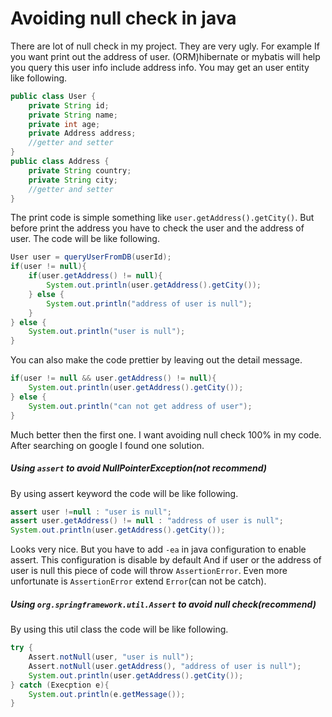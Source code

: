 # Avoiding null check in java
There are lot of null check in my project. They are very ugly. For example If you want print out the address of user.
(ORM)hibernate or mybatis will help you query this user info include address info. You may get an user entity like following.
```java
public class User {
    private String id;
    private String name;
    private int age;
    private Address address;
    //getter and setter 
}
public class Address {
    private String country;
    private String city;
    //getter and setter
}
```
The print code is simple something like `user.getAddress().getCity()`. But before print the address you have to check
the user and the address of user. The code will be like following.
```java
User user = queryUserFromDB(userId);
if(user != null){
    if(user.getAddress() != null){
        System.out.println(user.getAddress().getCity());
    } else {
        System.out.println("address of user is null");
    }
} else {
    System.out.println("user is null");
}
```
You can also make the code prettier by leaving out the detail message.
```java
if(user != null && user.getAddress() != null){
    System.out.println(user.getAddress().getCity());
} else {
    System.out.println("can not get address of user");
}
```
Much better then the first one. I want avoiding null check 100% in my code. After searching on google I found one solution.
##### Using `assert` to avoid NullPointerException(not recommend)
By using assert keyword the code will be like following.
```java
assert user !=null : "user is null";
assert user.getAddress() != null : "address of user is null";
System.out.println(user.getAddress().getCity());
```
Looks very nice. But you have to add `-ea` in java configuration to enable assert. This configuration is disable by default
And if user or the address of user is null this piece of code will throw `AssertionError`. Even more unfortunate is 
`AssertionError` extend `Error`(can not be catch).
##### Using `org.springframework.util.Assert` to avoid null check(recommend)
By using this util class the code will be like following.
```java
try {
    Assert.notNull(user, "user is null");
    Assert.notNull(user.getAddress(), "address of user is null");
    System.out.println(user.getAddress().getCity());
} catch (Execption e){
    System.out.println(e.getMessage());
}
```